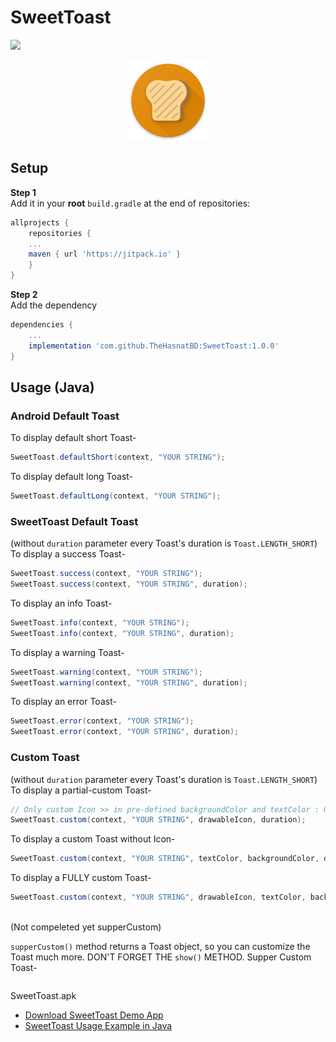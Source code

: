 # SweetToast
[![](https://jitpack.io/v/TheHasnatBD/SweetToast.svg)](https://jitpack.io/#TheHasnatBD/SweetToast)
 <div align="center">
 	<img src="https://raw.githubusercontent.com/TheHasnatBD/SweetToast/master/files/logo.png" width="128">
 </div>
 
## Setup
**Step 1**<br />
Add it in your **root** `build.gradle` at the end of repositories:
```gradle
allprojects {
    repositories {
	...
	maven { url 'https://jitpack.io' }
	}
}
```

**Step 2**<br />
Add the dependency
``` gradle
dependencies {
    ...
    implementation 'com.github.TheHasnatBD:SweetToast:1.0.0'
}
```

## Usage (Java)
### Android Default Toast
To display default short Toast-
``` java
SweetToast.defaultShort(context, "YOUR STRING");
```
To display default long Toast-
``` java
SweetToast.defaultLong(context, "YOUR STRING");
```

### SweetToast Default Toast
(without `duration` parameter every Toast's duration is `Toast.LENGTH_SHORT`)<br />
To display a success Toast-
``` java
SweetToast.success(context, "YOUR STRING");
SweetToast.success(context, "YOUR STRING", duration);
```
To display an info Toast-
``` java
SweetToast.info(context, "YOUR STRING");
SweetToast.info(context, "YOUR STRING", duration);
```
To display a warning Toast-
``` java
SweetToast.warning(context, "YOUR STRING");
SweetToast.warning(context, "YOUR STRING", duration);
```
To display an error Toast-
``` java
SweetToast.error(context, "YOUR STRING");
SweetToast.error(context, "YOUR STRING", duration);
```
### Custom Toast
(without `duration` parameter every Toast's duration is `Toast.LENGTH_SHORT`)<br />
To display a partial-custom Toast-
``` java
// Only custom Icon >> in pre-defined backgroundColor and textColor : GRAY and BLACK
SweetToast.custom(context, "YOUR STRING", drawableIcon, duration);
```
To display a custom Toast without Icon-
``` java
SweetToast.custom(context, "YOUR STRING", textColor, backgroundColor, duration);
```

To display a FULLY custom Toast-
``` java
SweetToast.custom(context, "YOUR STRING", drawableIcon, textColor, backgroundColor/customShape, duration);
```

<br />
(Not compeleted yet supperCustom)
<br />

`supperCustom()` method returns a Toast object, so you can customize the Toast much more.
DON'T FORGET THE `show()` METHOD.
Supper Custom Toast-
``` java

```
SweetToast.apk
 	

- [Download SweetToast Demo App](https://github.com/TheHasnatBD/SweetToast/blob/master/files/SweetToast.zip)
- [SweetToast Usage Example in Java](https://github.com/TheHasnatBD/SweetToast/blob/master/app/src/main/java/xyz/hasnat/sweettoastlibrary/MainActivity.java)

